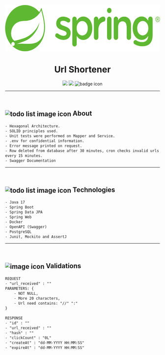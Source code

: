 <div align="center" class="introduction">
    <img width="600" height="150" src="images/spring-framework.png" alt="spring_logo">
    <h1>Url Shortener</h1>
    <a><img src="https://camo.githubusercontent.com/4791758c847fb6fed5034262835cac431716d9de320ac6287e9b1e1dd3df5830/68747470733a2f2f696d672e736869656c64732e696f2f62616467652f6c6963656e73652d4d49542d253233303444333631" /> </a> 
    <a><img src="https://camo.githubusercontent.com/a10b0ced9067fc390f485e53cc84a59348c50db73c34bdb37e1dedd890721f32/68747470733a2f2f696d672e736869656c64732e696f2f62616467652f6c616e67756167652d6a6176612d677265656e" /></a>
    <a><img src="https://img.shields.io/badge/version-2.0-green" alt="badge icon"></a>
</div>

<hr/>
<br/>

<!-- About -->
## <img src="https://cdn2.iconfinder.com/data/icons/flat-pack-1/64/Computer-512.png" alt="todo list image icon" width="40px" align="center"> About
<div align="left" class="details">
    
    - Hexagonal Architecture.
    - SOLID principles used.
    - Unit tests were performed on Mapper and Service.
    - .env for confidential information.
    - Error message printed on request.
    - Row deleted from database after 30 minutes, cron checks invalid urls every 15 minutes.
    - Swagger Documentation

</div>

<hr/>
<br/>

<!-- Technologies -->
## <img src="https://cdn4.iconfinder.com/data/icons/general-office/91/General_Office_48-256.png" alt="todo list image icon" width="40px" align="center"> Technologies

<div>

    - Java 17
    - Spring Boot
    - Spring Data JPA
    - Spring Web
    - Docker
    - OpenAPI (Swagger)
    - PostgreSQL
    - Junit, Mockito and AssertJ
</div>
<hr/>
<br/>

<!-- Validations -->
## <img src="https://cdn4.iconfinder.com/data/icons/rating-validation-3/128/validation_stamp_approval_approve_check-512.png" alt ="image icon" width="40px" align="center"> Validations

<div> 

    REQUEST
    - "url_received" : ""
    PARAMETERS: {
        - NOT NULL,
        - More 20 characters,
        - Url need contains: "//" ":"
    }

    RESPONSE
    - "id" : ""
    - "url_received" : ""
    - "hash" : ""
    - "clickCount" : "0L"
    - "createAt" : "dd-MM-YYYY HH:MM:SS"
    - "expireAt" : "dd-MM-YYYY HH:MM:SS"
</div>